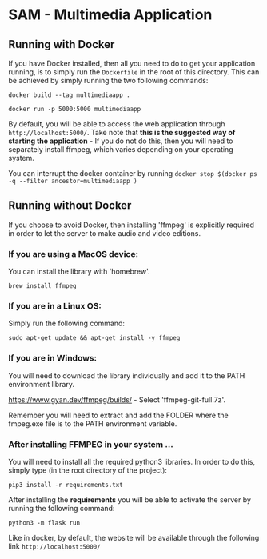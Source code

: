 # SAM - Multimedia Application

## Running with Docker

If you have Docker installed, then all you need to do to get your application running, is to simply run the `Dockerfile` in the root of this directory. This can be achieved by simply running the two following commands:

```
docker build --tag multimediaapp .
```

```
docker run -p 5000:5000 multimediaapp
```

By default, you will be able to access the web application through `http://localhost:5000/`. Take note that **this is the suggested way of starting the application** - If you do not do this, then you will need to separately install ffmpeg, which varies depending on your operating system.

You can interrupt the docker container by running `docker stop $(docker ps -q --filter ancestor=multimediaapp )`

## Running without Docker

If you choose to avoid Docker, then installing 'ffmpeg' is explicitly required in order to let the server to make audio and video editions.

### If you are using a MacOS device:
You can install the library with 'homebrew'.

```
brew install ffmpeg
```

### If you are in a Linux OS:
Simply run the following command:

```
sudo apt-get update && apt-get install -y ffmpeg
```

### If you are in Windows:

You will need to download the library individually and add it to the PATH environment library.

https://www.gyan.dev/ffmpeg/builds/ - Select 'ffmpeg-git-full.7z'. 

Remember you will need to extract and add the FOLDER where the fmpeg.exe file is to the PATH environment variable. 

### After installing FFMPEG in your system ...

You will need to install all the required python3 libraries. In order to do this, simply type (in the root directory of the project):

```
pip3 install -r requirements.txt
```

After installing the **requirements** you will be able to activate the server by running the following command:

```
python3 -m flask run
```

Like in docker, by default, the website will be available through the following link ```http://localhost:5000/```
